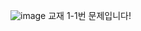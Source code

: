 ![image](https://github.com/user-attachments/assets/6fe393ae-d13f-41d3-86d5-cdb1c4caf177)
교재 1-1번 문제입니다!
